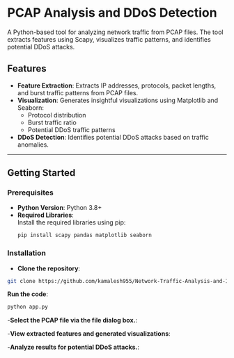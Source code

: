 # PCAP Analysis and DDoS Detection  

A Python-based tool for analyzing network traffic from PCAP files. The tool extracts features using Scapy, visualizes traffic patterns, and identifies potential DDoS attacks.

## Features
- **Feature Extraction**: Extracts IP addresses, protocols, packet lengths, and burst traffic patterns from PCAP files.
- **Visualization**: Generates insightful visualizations using Matplotlib and Seaborn:
  - Protocol distribution
  - Burst traffic ratio
  - Potential DDoS traffic patterns
- **DDoS Detection**: Identifies potential DDoS attacks based on traffic anomalies.

---

## Getting Started

### Prerequisites
- **Python Version**: Python 3.8+
- **Required Libraries**:  
  Install the required libraries using pip:
  ```bash
  pip install scapy pandas matplotlib seaborn

### Installation
- **Clone the repository**:

```bash
git clone https://github.com/kamalesh955/Network-Traffic-Analysis-and-IDS.git
```
 **Run the code**:

```bash
python app.py
```

-**Select the PCAP file via the file dialog box.**:

-**View extracted features and generated visualizations**:

-**Analyze results for potential DDoS attacks.**:


